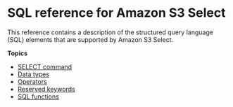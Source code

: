 # SQL reference for Amazon S3 Select<a name="s3-select-sql-reference"></a>

This reference contains a description of the structured query language \(SQL\) elements that are supported by Amazon S3 Select\.

**Topics**
+ [SELECT command](s3-select-sql-reference-select.md)
+ [Data types](s3-select-sql-reference-data-types.md)
+ [Operators](s3-select-sql-reference-operators.md)
+ [Reserved keywords](s3-select-sql-reference-keyword-list.md)
+ [SQL functions](s3-select-sql-reference-sql-functions.md)